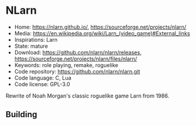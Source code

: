 # NLarn

- Home: https://nlarn.github.io/, https://sourceforge.net/projects/nlarn/
- Media: <https://en.wikipedia.org/wiki/Larn_(video_game)#External_links>
- Inspirations: Larn
- State: mature
- Download: https://github.com/nlarn/nlarn/releases, https://sourceforge.net/projects/nlarn/files/nlarn/
- Keywords: role playing, remake, roguelike
- Code repository: https://github.com/nlarn/nlarn.git
- Code language: C, Lua
- Code license: GPL-3.0

Rewrite of Noah Morgan's classic roguelike game Larn from 1986.

## Building
